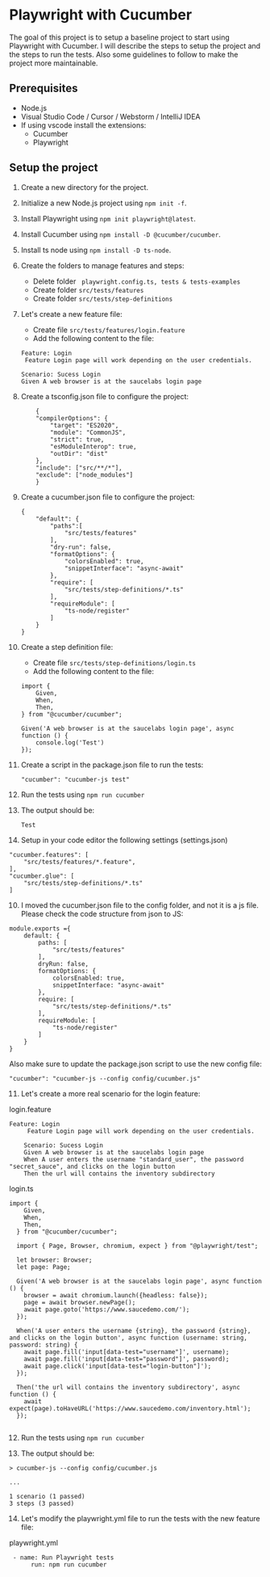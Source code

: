 
# Playwright with Cucumber
The goal of this project is to setup a baseline project to start using Playwright with Cucumber. I will describe the steps to setup the project and the steps to run the tests. Also some guidelines to follow to make the project more maintainable.

## Prerequisites
- Node.js
- Visual Studio Code / Cursor / Webstorm / IntelliJ IDEA
- If using vscode install the extensions:
    - Cucumber
    - Playwright

## Setup the project

1. Create a new directory for the project.
2. Initialize a new Node.js project using ```npm init -f```.
3. Install Playwright using ```npm init playwright@latest```.
4. Install Cucumber using ```npm install -D @cucumber/cucumber```.
5. Install ts node using ```npm install -D ts-node```.
6. Create the folders to manage features and steps: 
    - Delete folder ``` playwright.config.ts, tests & tests-examples```
    - Create folder ```src/tests/features```
    - Create folder ```src/tests/step-definitions```
6. Let's create a new feature file:
    - Create file ```src/tests/features/login.feature```
    - Add the following content to the file:
    ```
    Feature: Login
     Feature Login page will work depending on the user credentials.

    Scenario: Sucess Login
    Given A web browser is at the saucelabs login page
    ```
7. Create a tsconfig.json file to configure the project:
    ```
        {
        "compilerOptions": {
            "target": "ES2020",
            "module": "CommonJS",
            "strict": true,
            "esModuleInterop": true,
            "outDir": "dist"
        },
        "include": ["src/**/*"],
        "exclude": ["node_modules"]
        }
    ```
8. Create a cucumber.json file to configure the project:
    ```
    {
        "default": {
            "paths":[
                "src/tests/features"
            ], 
            "dry-run": false,
            "formatOptions": {
                "colorsEnabled": true,
                "snippetInterface": "async-await"
            },
            "require": [
                "src/tests/step-definitions/*.ts"
            ],
            "requireModule": [
                "ts-node/register"
            ]
        }
    }

9. Create a step definition file:
    - Create file ```src/tests/step-definitions/login.ts```
    - Add the following content to the file:
    ```
    import {
        Given,
        When,
        Then,
    } from "@cucumber/cucumber";

    Given('A web browser is at the saucelabs login page', async function () {
        console.log('Test')
    });
    ```
9. Create a script in the package.json file to run the tests:
    ```
    "cucumber": "cucumber-js test"
    ```

10. Run the tests using ```npm run cucumber```

11. The output should be:
    ```
    Test
    ``` 

12. Setup in your code editor the following settings (settings.json)
```
"cucumber.features": [
    "src/tests/features/*.feature",
],
"cucumber.glue": [
    "src/tests/step-definitions/*.ts"
]
```

10. I moved the cucumber.json file to the config folder, and not it is a js file.
Please check the code structure from json to JS: 
```
module.exports ={
    default: {
        paths: [
            "src/tests/features"
        ], 
        dryRun: false,
        formatOptions: {
            colorsEnabled: true,
            snippetInterface: "async-await"
        },
        require: [
            "src/tests/step-definitions/*.ts"
        ],
        requireModule: [
            "ts-node/register"
        ]
    }
}

```

Also make sure to update the package.json script to use the new config file:
```
"cucumber": "cucumber-js --config config/cucumber.js"
```

11. Let's create a more real scenario for the login feature: 

login.feature
```
Feature: Login
     Feature Login page will work depending on the user credentials.

    Scenario: Sucess Login
    Given A web browser is at the saucelabs login page
    When A user enters the username "standard_user", the password "secret_sauce", and clicks on the login button
    Then the url will contains the inventory subdirectory
```

login.ts
```
import {
    Given,
    When,
    Then,
  } from "@cucumber/cucumber";

  import { Page, Browser, chromium, expect } from "@playwright/test";

  let browser: Browser;
  let page: Page;

  Given('A web browser is at the saucelabs login page', async function () {
    browser = await chromium.launch({headless: false});
    page = await browser.newPage();
    await page.goto('https://www.saucedemo.com/');
  });

  When('A user enters the username {string}, the password {string}, and clicks on the login button', async function (username: string, password: string) {
    await page.fill('input[data-test="username"]', username);
    await page.fill('input[data-test="password"]', password);
    await page.click('input[data-test="login-button"]');
  }); 

  Then('the url will contains the inventory subdirectory', async function () {
    await expect(page).toHaveURL('https://www.saucedemo.com/inventory.html');
  });
 
```

12. Run the tests using ```npm run cucumber```

13. The output should be:
```
> cucumber-js --config config/cucumber.js

...

1 scenario (1 passed)
3 steps (3 passed)

```
14. Let's modify the playwright.yml file to run the tests with the new feature file:

playwright.yml
```
 - name: Run Playwright tests
      run: npm run cucumber
```
